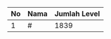 | No | Nama            | Jumlah Level |
|----|-----------------|--------------|
| 1  | #    |    1839        |
